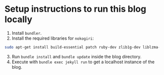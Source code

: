 # Setup instructions to run this blog locally

1. Install `bundler`.
2. Install the required libraries for `nokogiri`:

```bash
sudo apt-get install build-essential patch ruby-dev zlib1g-dev liblzma-dev
```

3. Run `bundle install` and `bundle update` inside the blog directory.
4. Execute with `bundle exec jekyll run` to get a localhost instance of the blog.

